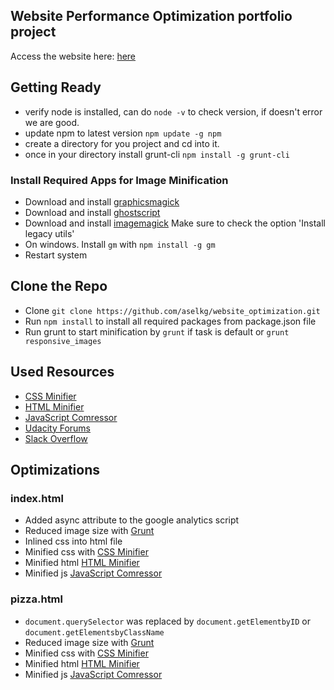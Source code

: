 ## Website Performance Optimization portfolio project

Access the website here: [here]( https://github.com/aselkg/web_site_optimization/)

## Getting Ready
* verify node is installed, can do `node -v` to check version, if doesn't error we are good.
* update npm to latest version `npm update -g npm`
* create a directory for you project and cd into it.
* once in your directory install grunt-cli `npm install -g grunt-cli`

### Install Required Apps for Image Minification
* Download and install [graphicsmagick](http://www.graphicsmagick.org/download.html)
* Download and install [ghostscript](https://www.ghostscript.com/download/gsdnld.html)
* Download and install [imagemagick](https://www.imagemagick.org/script/download.php) Make sure to check the option 'Install legacy utils'
* On windows. Install `gm` with `npm install -g gm`
* Restart system

## Clone the Repo
* Clone `git clone https://github.com/aselkg/website_optimization.git` 
* Run `npm install` to install all required packages from package.json file
* Run grunt to start minification by `grunt` if task is default or `grunt responsive_images`

## Used Resources 
* [CSS Minifier](https://cssminifier.com/) 
* [HTML Minifier](https://html-minifier.com/)
* [JavaScript Comressor](https://jscompress.com/)
* [Udacity Forums](https://discussions.udacity.com/)
* [Slack Overflow](https://stackoverflow.com/)


## Optimizations

### index.html 

* Added async attribute to the google analytics script
* Reduced image size with [Grunt](https://www.npmjs.com/package/grunt-responsive-images)
* Inlined css into html file
* Minified css with [CSS Minifier](https://cssminifier.com/) 
* Minified html [HTML Minifier](https://html-minifier.com/)
* Minified js [JavaScript Comressor](https://jscompress.com/)


### pizza.html

* `document.querySelector` was replaced by `document.getElementbyID` or `document.getElementsbyClassName`
* Reduced image size with [Grunt](https://www.npmjs.com/package/grunt-responsive-images)
* Minified css with [CSS Minifier](https://cssminifier.com/) 
* Minified html [HTML Minifier](https://html-minifier.com/)
* Minified js [JavaScript Comressor](https://jscompress.com/)